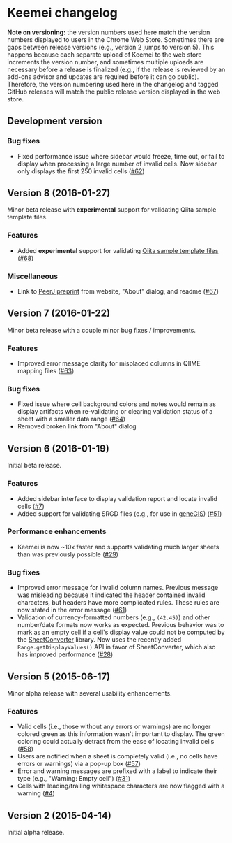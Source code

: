 # Keemei changelog

**Note on versioning:** the version numbers used here match the version numbers displayed to users in the Chrome Web Store. Sometimes there are gaps between release versions (e.g., version 2 jumps to version 5). This happens because each separate upload of Keemei to the web store increments the version number, and sometimes multiple uploads are necessary before a release is finalized (e.g., if the release is reviewed by an add-ons advisor and updates are required before it can go public). Therefore, the version numbering used here in the changelog and tagged GitHub releases will match the public release version displayed in the web store.

## Development version

### Bug fixes
* Fixed performance issue where sidebar would freeze, time out, or fail to display when processing a large number of invalid cells. Now sidebar only displays the first 250 invalid cells ([#62](https://github.com/biocore/Keemei/issues/62))

## Version 8 (2016-01-27)

Minor beta release with **experimental** support for validating Qiita sample template files.

### Features
* Added **experimental** support for validating [Qiita sample template files](https://qiita.ucsd.edu/static/doc/html/tutorials/prepare-templates.html#sample-template) ([#68](https://github.com/biocore/Keemei/issues/68))

### Miscellaneous
* Link to [PeerJ preprint](https://peerj.com/preprints/1670/) from website, "About" dialog, and readme ([#67](https://github.com/biocore/Keemei/issues/67))

## Version 7 (2016-01-22)

Minor beta release with a couple minor bug fixes / improvements.

### Features
* Improved error message clarity for misplaced columns in QIIME mapping files ([#63](https://github.com/biocore/Keemei/issues/63))

### Bug fixes
* Fixed issue where cell background colors and notes would remain as display artifacts when re-validating or clearing validation status of a sheet with a smaller data range ([#64](https://github.com/biocore/Keemei/issues/64))
* Removed broken link from "About" dialog

## Version 6 (2016-01-19)

Initial beta release.

### Features
* Added sidebar interface to display validation report and locate invalid cells ([#7](https://github.com/biocore/Keemei/issues/7))
* Added support for validating SRGD files (e.g., for use in [geneGIS](http://genegis.org/)) ([#51](https://github.com/biocore/Keemei/issues/51))

### Performance enhancements
* Keemei is now ~10x faster and supports validating much larger sheets than was previously possible ([#29](https://github.com/biocore/Keemei/issues/29))

### Bug fixes
* Improved error message for invalid column names. Previous message was misleading because it indicated the header contained invalid characters, but headers have more complicated rules. These rules are now stated in the error message ([#61](https://github.com/biocore/Keemei/issues/61))
* Validation of currency-formatted numbers (e.g., `(42.45)`) and other number/date formats now works as expected. Previous behavior was to mark as an empty cell if a cell's display value could not be computed by the [SheetConverter](https://sites.google.com/site/scriptsexamples/custom-methods/sheetconverter) library. Now uses the recently added `Range.getDisplayValues()` API in favor of SheetConverter, which also has improved performance ([#28](https://github.com/biocore/Keemei/issues/28))

## Version 5 (2015-06-17)

Minor alpha release with several usability enhancements.

### Features
* Valid cells (i.e., those without any errors or warnings) are no longer colored green as this information wasn't important to display. The green coloring could actually detract from the ease of locating invalid cells ([#58](https://github.com/biocore/Keemei/issues/58))
* Users are notified when a sheet is completely valid (i.e., no cells have errors or warnings) via a pop-up box ([#57](https://github.com/biocore/Keemei/issues/57))
* Error and warning messages are prefixed with a label to indicate their type (e.g., "Warning: Empty cell") ([#31](https://github.com/biocore/Keemei/issues/31))
* Cells with leading/trailing whitespace characters are now flagged with a warning ([#4](https://github.com/biocore/Keemei/issues/4))

## Version 2 (2015-04-14)
Initial alpha release.
